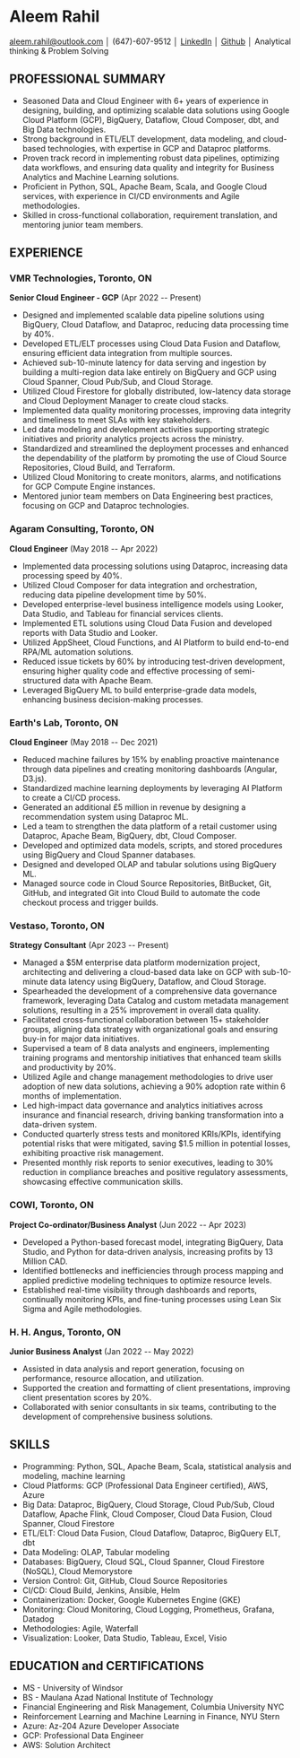 # Aleem Rahil
aleem.rahil@outlook.com │ (647)-607-9512 │ [LinkedIn](https://www.linkedin.com/in/aleemrahil/) │ [Github](https://www.github.com/aleemrahil/) │ Analytical thinking & Problem Solving

## PROFESSIONAL SUMMARY
- Seasoned Data and Cloud Engineer with 6+ years of experience in designing, building, and optimizing scalable data solutions using Google Cloud Platform (GCP), BigQuery, Dataflow, Cloud Composer, dbt, and Big Data technologies.
- Strong background in ETL/ELT development, data modeling, and cloud-based technologies, with expertise in GCP and Dataproc platforms.
- Proven track record in implementing robust data pipelines, optimizing data workflows, and ensuring data quality and integrity for Business Analytics and Machine Learning solutions.
- Proficient in Python, SQL, Apache Beam, Scala, and Google Cloud services, with experience in CI/CD environments and Agile methodologies.
- Skilled in cross-functional collaboration, requirement translation, and mentoring junior team members.

## EXPERIENCE

### VMR Technologies, Toronto, ON
**Senior Cloud Engineer - GCP** (Apr 2022 -- Present)
- Designed and implemented scalable data pipeline solutions using BigQuery, Cloud Dataflow, and Dataproc, reducing data processing time by 40%.
- Developed ETL/ELT processes using Cloud Data Fusion and Dataflow, ensuring efficient data integration from multiple sources.
- Achieved sub-10-minute latency for data serving and ingestion by building a multi-region data lake entirely on BigQuery and GCP using Cloud Spanner, Cloud Pub/Sub, and Cloud Storage.
- Utilized Cloud Firestore for globally distributed, low-latency data storage and Cloud Deployment Manager to create cloud stacks.
- Implemented data quality monitoring processes, improving data integrity and timeliness to meet SLAs with key stakeholders.
- Led data modeling and development activities supporting strategic initiatives and priority analytics projects across the ministry.
- Standardized and streamlined the deployment processes and enhanced the dependability of the platform by promoting the use of Cloud Source Repositories, Cloud Build, and Terraform.
- Utilized Cloud Monitoring to create monitors, alarms, and notifications for GCP Compute Engine instances.
- Mentored junior team members on Data Engineering best practices, focusing on GCP and Dataproc technologies.

### Agaram Consulting, Toronto, ON
**Cloud Engineer** (May 2018 -- Apr 2022)
- Implemented data processing solutions using Dataproc, increasing data processing speed by 40%.
- Utilized Cloud Composer for data integration and orchestration, reducing data pipeline development time by 50%.
- Developed enterprise-level business intelligence models using Looker, Data Studio, and Tableau for financial services clients.
- Implemented ETL solutions using Cloud Data Fusion and developed reports with Data Studio and Looker.
- Utilized AppSheet, Cloud Functions, and AI Platform to build end-to-end RPA/ML automation solutions.
- Reduced issue tickets by 60% by introducing test-driven development, ensuring higher quality code and effective processing of semi-structured data with Apache Beam.
- Leveraged BigQuery ML to build enterprise-grade data models, enhancing business decision-making processes.

### Earth's Lab, Toronto, ON
**Cloud Engineer** (May 2018 -- Dec 2021)
- Reduced machine failures by 15% by enabling proactive maintenance through data pipelines and creating monitoring dashboards (Angular, D3.js).
- Standardized machine learning deployments by leveraging AI Platform to create a CI/CD process.
- Generated an additional £5 million in revenue by designing a recommendation system using Dataproc ML.
- Led a team to strengthen the data platform of a retail customer using Dataproc, Apache Beam, BigQuery, dbt, Cloud Composer.
- Developed and optimized data models, scripts, and stored procedures using BigQuery and Cloud Spanner databases.
- Designed and developed OLAP and tabular solutions using BigQuery ML.
- Managed source code in Cloud Source Repositories, BitBucket, Git, GitHub, and integrated Git into Cloud Build to automate the code checkout process and trigger builds.

### Vestaso, Toronto, ON
**Strategy Consultant** (Apr 2023 -- Present)
- Managed a $5M enterprise data platform modernization project, architecting and delivering a cloud-based data lake on GCP with sub-10-minute data latency using BigQuery, Dataflow, and Cloud Storage.
- Spearheaded the development of a comprehensive data governance framework, leveraging Data Catalog and custom metadata management solutions, resulting in a 25% improvement in overall data quality.
- Facilitated cross-functional collaboration between 15+ stakeholder groups, aligning data strategy with organizational goals and ensuring buy-in for major data initiatives.
- Supervised a team of 8 data analysts and engineers, implementing training programs and mentorship initiatives that enhanced team skills and productivity by 20%.
- Utilized Agile and change management methodologies to drive user adoption of new data solutions, achieving a 90% adoption rate within 6 months of implementation.
- Led high-impact data governance and analytics initiatives across insurance and financial research, driving banking transformation into a data-driven system.
- Conducted quarterly stress tests and monitored KRIs/KPIs, identifying potential risks that were mitigated, saving $1.5 million in potential losses, exhibiting proactive risk management.
- Presented monthly risk reports to senior executives, leading to 30% reduction in compliance breaches and positive regulatory assessments, showcasing effective communication skills.

### COWI, Toronto, ON
**Project Co-ordinator/Business Analyst** (Jun 2022 -- Apr 2023)
- Developed a Python-based forecast model, integrating BigQuery, Data Studio, and Python for data-driven analysis, increasing profits by 13 Million CAD.
- Identified bottlenecks and inefficiencies through process mapping and applied predictive modeling techniques to optimize resource levels.
- Established real-time visibility through dashboards and reports, continually monitoring KPIs, and fine-tuning processes using Lean Six Sigma and Agile methodologies.

### H. H. Angus, Toronto, ON
**Junior Business Analyst** (Jan 2022 -- May 2022)
- Assisted in data analysis and report generation, focusing on performance, resource allocation, and utilization.
- Supported the creation and formatting of client presentations, improving client presentation scores by 20%.
- Collaborated with senior consultants in six teams, contributing to the development of comprehensive business solutions.

## SKILLS
- Programming: Python, SQL, Apache Beam, Scala, statistical analysis and modeling, machine learning
- Cloud Platforms: GCP (Professional Data Engineer certified), AWS, Azure
- Big Data: Dataproc, BigQuery, Cloud Storage, Cloud Pub/Sub, Cloud Dataflow, Apache Flink, Cloud Composer, Cloud Data Fusion, Cloud Spanner, Cloud Firestore
- ETL/ELT: Cloud Data Fusion, Cloud Dataflow, Dataproc, BigQuery ELT, dbt
- Data Modeling: OLAP, Tabular modeling
- Databases: BigQuery, Cloud SQL, Cloud Spanner, Cloud Firestore (NoSQL), Cloud Memorystore
- Version Control: Git, GitHub, Cloud Source Repositories
- CI/CD: Cloud Build, Jenkins, Ansible, Helm
- Containerization: Docker, Google Kubernetes Engine (GKE)
- Monitoring: Cloud Monitoring, Cloud Logging, Prometheus, Grafana, Datadog
- Methodologies: Agile, Waterfall
- Visualization: Looker, Data Studio, Tableau, Excel, Visio

## EDUCATION and CERTIFICATIONS
- MS - University of Windsor
- BS - Maulana Azad National Institute of Technology
- Financial Engineering and Risk Management, Columbia University NYC
- Reinforcement Learning and Machine Learning in Finance, NYU Stern
- Azure: Az-204 Azure Developer Associate
- GCP: Professional Data Engineer
- AWS: Solution Architect
